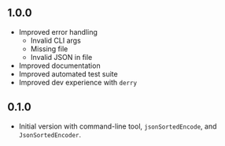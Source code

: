 ## 1.0.0

* Improved error handling
  * Invalid CLI args
  * Missing file
  * Invalid JSON in file
* Improved documentation
* Improved automated test suite
* Improved dev experience with `derry`

## 0.1.0

* Initial version with command-line tool, `jsonSortedEncode`, and `JsonSortedEncoder`.

